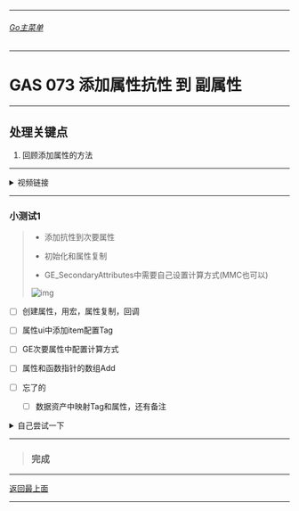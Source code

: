 ___________________________________________________________________________________________
###### [Go主菜单](../MainMenu.md)
___________________________________________________________________________________________

# GAS 073 添加属性抗性 到 副属性

___________________________________________________________________________________________

## 处理关键点

1. 回顾添加属性的方法


___________________________________________________________________________________________

<details>
<summary>视频链接</summary>

[12. Resistance Attributes_哔哩哔哩_bilibili](https://www.bilibili.com/video/BV1JD421E7yC?p=158&vd_source=9e1e64122d802b4f7ab37bd325a89e6c)

------

</details>

___________________________________________________________________________________________

### 小测试1

>- 添加抗性到次要属性
>
>- 初始化和属性复制
>
>- GE_SecondaryAttributes中需要自己设置计算方式(MMC也可以)
>
>  ![img](https://api2.mubu.com/v3/document_image/25165450_4bd257d1-618e-41d5-9865-3953f7f9df0e.png?raw=true)



- [ ] 创建属性，用宏，属性复制，回调

- [ ] 属性ui中添加item配置Tag

- [ ] GE次要属性中配置计算方式

- [ ] 属性和函数指针的数组Add

- [ ] 忘了的
  - [ ] 数据资产中映射Tag和属性，还有备注

<details>
<summary>自己尝试一下</summary>

>![](https://github.com/liyunlong618/LiYunLongKnowledgeLibrary/blob/main/UECPP/Models/GAS/GAS_2_Aura/DetailContent/Image/GAS_073/1.png?raw=true)
>![](https://github.com/liyunlong618/LiYunLongKnowledgeLibrary/blob/main/UECPP/Models/GAS/GAS_2_Aura/DetailContent/Image/GAS_073/2.png?raw=true)
>![](https://github.com/liyunlong618/LiYunLongKnowledgeLibrary/blob/main/UECPP/Models/GAS/GAS_2_Aura/DetailContent/Image/GAS_073/3.png?raw=true)
>![](https://github.com/liyunlong618/LiYunLongKnowledgeLibrary/blob/main/UECPP/Models/GAS/GAS_2_Aura/DetailContent/Image/GAS_073/7.png?raw=true)
>![](https://github.com/liyunlong618/LiYunLongKnowledgeLibrary/blob/main/UECPP/Models/GAS/GAS_2_Aura/DetailContent/Image/GAS_073/8.png?raw=true)
>![](https://github.com/liyunlong618/LiYunLongKnowledgeLibrary/blob/main/UECPP/Models/GAS/GAS_2_Aura/DetailContent/Image/GAS_073/4.png?raw=true)
>![](https://github.com/liyunlong618/LiYunLongKnowledgeLibrary/blob/main/UECPP/Models/GAS/GAS_2_Aura/DetailContent/Image/GAS_073/5.png?raw=true)
>![](https://github.com/liyunlong618/LiYunLongKnowledgeLibrary/blob/main/UECPP/Models/GAS/GAS_2_Aura/DetailContent/Image/GAS_073/6.png?raw=true)

------

</details>

------

>### 完成


___________________________________________________________________________________________

[返回最上面](#Go主菜单)

___________________________________________________________________________________________